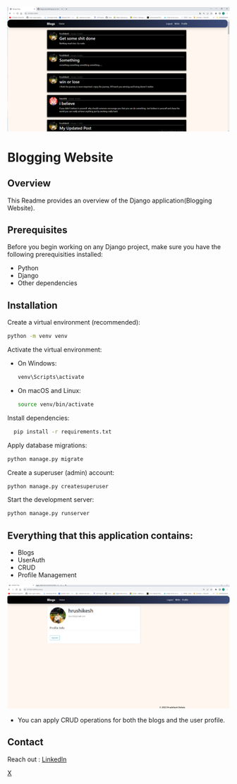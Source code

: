 ![Home](images/image.png)
# Blogging Website

## Overview

This Readme provides an overview of the Django application(Blogging Website).

## Prerequisites

Before you begin working on any Django project, make sure you have the following prerequisities installed:

- Python
- Django
- Other dependencies

## Installation

Create a virtual environment (recommended):

   ```bash
   python -m venv venv
   ```

Activate the virtual environment:

   - On Windows:

     ```bash
     venv\Scripts\activate
     ```

   - On macOS and Linux:

     ```bash
     source venv/bin/activate
     ```

Install dependencies:

``` bash
  pip install -r requirements.txt 
```

Apply database migrations:

   ```bash
   python manage.py migrate
   ```

Create a superuser (admin) account:

   ```bash
   python manage.py createsuperuser
   ```

Start the development server:

   ```bash
   python manage.py runserver
   ```

## Everything that this application contains:

- Blogs
- UserAuth
- CRUD 
- Profile Management

![Profile Page](images/profile.png)

- You can apply CRUD operations for both the blogs and the user profile.

## Contact

Reach out :
[LinkedIn](https://www.linkedin.com/hrushikeshdokala)

[X](https://www.x.com/hrushikeshhhh)